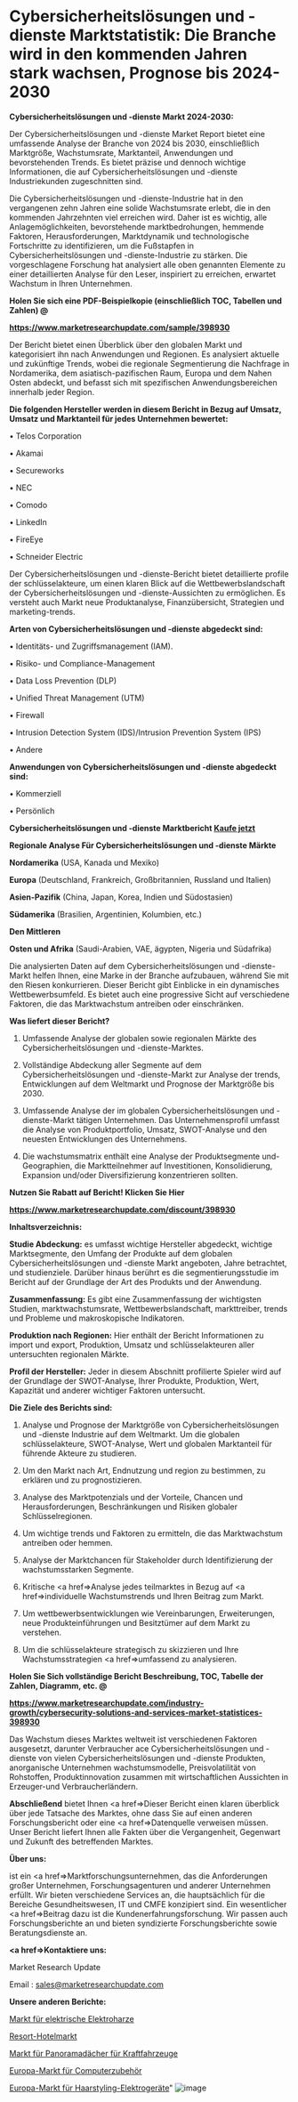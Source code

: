 # Cybersicherheitslösungen und -dienste Marktstatistik: Die Branche wird in den kommenden Jahren stark wachsen, Prognose bis 2024-2030

<strong>Cybersicherheitslösungen und -dienste Markt 2024-2030:</strong>

Der Cybersicherheitslösungen und -dienste Market Report bietet eine umfassende Analyse der Branche von 2024 bis 2030, einschließlich Marktgröße, Wachstumsrate, Marktanteil, Anwendungen und bevorstehenden Trends. Es bietet präzise und dennoch wichtige Informationen, die auf Cybersicherheitslösungen und -dienste Industriekunden zugeschnitten sind.

Die Cybersicherheitslösungen und -dienste-Industrie hat in den vergangenen zehn Jahren eine solide Wachstumsrate erlebt, die in den kommenden Jahrzehnten viel erreichen wird. Daher ist es wichtig, alle Anlagemöglichkeiten, bevorstehende marktbedrohungen, hemmende Faktoren, Herausforderungen, Marktdynamik und technologische Fortschritte zu identifizieren, um die Fußstapfen in Cybersicherheitslösungen und -dienste-Industrie zu stärken. Die vorgeschlagene Forschung hat analysiert alle oben genannten Elemente zu einer detaillierten Analyse für den Leser, inspiriert zu erreichen, erwartet Wachstum in Ihren Unternehmen.



<strong>Holen Sie sich eine PDF-Beispielkopie (einschließlich TOC, Tabellen und Zahlen) @
</strong>

<strong><a href=https://www.marketresearchupdate.com/sample/398930>

<strong>https://www.marketresearchupdate.com/sample/398930</u></font></a></strong></strong>

Der Bericht bietet einen Überblick über den globalen Markt und kategorisiert ihn nach Anwendungen und Regionen. Es analysiert aktuelle und zukünftige Trends, wobei die regionale Segmentierung die Nachfrage in Nordamerika, dem asiatisch-pazifischen Raum, Europa und dem Nahen Osten abdeckt, und befasst sich mit spezifischen Anwendungsbereichen innerhalb jeder Region.



<strong>Die folgenden Hersteller werden in diesem Bericht in Bezug auf Umsatz, Umsatz und Marktanteil für jedes Unternehmen bewertet:</strong>

• Telos Corporation

• Akamai

• Secureworks

• NEC

• Comodo

• LinkedIn

• FireEye

• Schneider Electric

Der Cybersicherheitslösungen und -dienste-Bericht bietet detaillierte profile der schlüsselakteure, um einen klaren Blick auf die Wettbewerbslandschaft der Cybersicherheitslösungen und -dienste-Aussichten zu ermöglichen. Es versteht auch Markt neue Produktanalyse, Finanzübersicht, Strategien und marketing-trends.



<strong>Arten von Cybersicherheitslösungen und -dienste abgedeckt sind:</strong>

• Identitäts- und Zugriffsmanagement (IAM).

• Risiko- und Compliance-Management

• Data Loss Prevention (DLP)

• Unified Threat Management (UTM)

• Firewall

• Intrusion Detection System (IDS)/Intrusion Prevention System (IPS)

• Andere



<strong>Anwendungen von Cybersicherheitslösungen und -dienste abgedeckt sind:</strong>

• Kommerziell

• Persönlich



<strong>Cybersicherheitslösungen und -dienste Marktbericht <a href=https://www.marketresearchupdate.com/buynow/398930>Kaufe jetzt</a></strong>



<strong>Regionale Analyse Für Cybersicherheitslösungen und -dienste Märkte</strong>



<strong>Nordamerika</strong> (USA, Kanada und Mexiko)



<strong>Europa</strong> (Deutschland, Frankreich, Großbritannien, Russland und Italien)



<strong>Asien-Pazifik</strong> (China, Japan, Korea, Indien und Südostasien)



<strong>Südamerika</strong> (Brasilien, Argentinien, Kolumbien, etc.)



<strong>Den Mittleren</strong> 

<strong>Osten und Afrika</strong> (Saudi-Arabien, VAE, ägypten, Nigeria und Südafrika)

Die analysierten Daten auf dem Cybersicherheitslösungen und -dienste-Markt helfen Ihnen, eine Marke in der Branche aufzubauen, während Sie mit den Riesen konkurrieren. Dieser Bericht gibt Einblicke in ein dynamisches Wettbewerbsumfeld. Es bietet auch eine progressive Sicht auf verschiedene Faktoren, die das Marktwachstum antreiben oder einschränken.



<strong>Was liefert dieser Bericht?</strong>

1. Umfassende Analyse der globalen sowie regionalen Märkte des Cybersicherheitslösungen und -dienste-Marktes.

2. Vollständige Abdeckung aller Segmente auf dem Cybersicherheitslösungen und -dienste-Markt zur Analyse der trends, Entwicklungen auf dem Weltmarkt und Prognose der Marktgröße bis 2030.

3. Umfassende Analyse der im globalen Cybersicherheitslösungen und -dienste-Markt tätigen Unternehmen. Das Unternehmensprofil umfasst die Analyse von Produktportfolio, Umsatz, SWOT-Analyse und den neuesten Entwicklungen des Unternehmens.

4. Die wachstumsmatrix enthält eine Analyse der Produktsegmente und-Geographien, die Marktteilnehmer auf Investitionen, Konsolidierung, Expansion und/oder Diversifizierung konzentrieren sollten.



<strong>Nutzen Sie Rabatt auf Bericht! Klicken Sie Hier
</strong>

<strong><a href=https://www.marketresearchupdate.com/discount/398930>https://www.marketresearchupdate.com/discount/398930</b></u></font></strong></a>



<strong>Inhaltsverzeichnis:</strong>



<strong>Studie Abdeckung:</strong> es umfasst wichtige Hersteller abgedeckt, wichtige Marktsegmente, den Umfang der Produkte auf dem globalen Cybersicherheitslösungen und -dienste Markt angeboten, Jahre betrachtet, und studienziele. Darüber hinaus berührt es die segmentierungsstudie im Bericht auf der Grundlage der Art des Produkts und der Anwendung.



<strong>Zusammenfassung:</strong> Es gibt eine Zusammenfassung der wichtigsten Studien, marktwachstumsrate, Wettbewerbslandschaft, markttreiber, trends und Probleme und makroskopische Indikatoren.



<strong>Produktion nach Regionen:</strong> Hier enthält der Bericht Informationen zu import und export, Produktion, Umsatz und schlüsselakteuren aller untersuchten regionalen Märkte.



<strong>Profil der Hersteller:</strong> Jeder in diesem Abschnitt profilierte Spieler wird auf der Grundlage der SWOT-Analyse, Ihrer Produkte, Produktion, Wert, Kapazität und anderer wichtiger Faktoren untersucht.



<strong>Die Ziele des Berichts sind:</strong>

1) Analyse und Prognose der Marktgröße von Cybersicherheitslösungen und -dienste Industrie auf dem Weltmarkt.
Um die globalen schlüsselakteure, SWOT-Analyse, Wert und globalen Marktanteil für führende Akteure zu studieren.

2) Um den Markt nach Art, Endnutzung und region zu bestimmen, zu erklären und zu prognostizieren.

3) Analyse des Marktpotenzials und der Vorteile, Chancen und Herausforderungen, Beschränkungen und Risiken globaler Schlüsselregionen.

4) Um wichtige trends und Faktoren zu ermitteln, die das Marktwachstum antreiben oder hemmen.

5) Analyse der Marktchancen für Stakeholder durch Identifizierung der wachstumsstarken Segmente.

6) Kritische <a href=>Analyse</a> jedes teilmarktes in Bezug auf <a href=>individuelle</a> Wachstumstrends und Ihren Beitrag zum Markt.

7) Um wettbewerbsentwicklungen wie Vereinbarungen, Erweiterungen, neue Produkteinführungen und Besitztümer auf dem Markt zu verstehen.

8) Um die schlüsselakteure strategisch zu skizzieren und Ihre Wachstumsstrategien <a href=>umfassend</a> zu analysieren.



<strong>Holen Sie Sich vollständige Bericht Beschreibung, TOC, Tabelle der Zahlen, Diagramm, etc. @ </strong>

<strong><a href=https://www.marketresearchupdate.com/industry-growth/cybersecurity-solutions-and-services-market-statistices-398930>https://www.marketresearchupdate.com/industry-growth/cybersecurity-solutions-and-services-market-statistices-398930</a></font></strong>

Das Wachstum dieses Marktes weltweit ist verschiedenen Faktoren ausgesetzt, darunter Verbraucher ace Cybersicherheitslösungen und -dienste von vielen Cybersicherheitslösungen und -dienste Produkten, anorganische Unternehmen wachstumsmodelle, Preisvolatilität von Rohstoffen, Produktinnovation zusammen mit wirtschaftlichen Aussichten in Erzeuger-und Verbraucherländern.



<strong>Abschließend</strong> bietet Ihnen <a href=>Dieser</a> Bericht einen klaren überblick über jede Tatsache des Marktes, ohne dass Sie auf einen anderen Forschungsbericht oder eine <a href=>Datenquelle</a> verweisen müssen. Unser Bericht liefert Ihnen alle Fakten über die Vergangenheit, Gegenwart und Zukunft des betreffenden Marktes.



<strong>Über uns:</strong>

 ist ein <a href=>Marktfors</a>chungsunternehmen, das die Anforderungen großer Unternehmen, Forschungsagenturen und anderer Unternehmen erfüllt. Wir bieten verschiedene Services an, die hauptsächlich für die Bereiche Gesundheitswesen, IT und CMFE konzipiert sind. Ein wesentlicher <a href=>Beitrag</a> dazu ist die Kundenerfahrungsforschung. Wir passen auch Forschungsberichte an und bieten syndizierte Forschungsberichte sowie Beratungsdienste an.



<strong><a href=>Kontaktiere uns:</a></strong>

Market Research Update

Email : sales@marketresearchupdate.com



<strong>Unsere anderen Berichte:</strong>

<a href=https://www.linkedin.com/pulse/electric-electrical-resins-market-expected-witness-high>Markt für elektrische Elektroharze</a>

<a href=https://www.linkedin.com/pulse/resort-hotel-market-outlooks-2023-size>Resort-Hotelmarkt</a>

<a href=https://www.linkedin.com/pulse/automotive-panoramic-roof-market-size-trends>Markt für Panoramadächer für Kraftfahrzeuge</a>

<a href=https://www.linkedin.com/pulse/europe-computer-accessories-market-2023-latest>Europa-Markt für Computerzubehör</a>

<a href=https://www.linkedin.com/pulse/europe-hair-styling-electrics-market-2023-2030>Europa-Markt für Haarstyling-Elektrogeräte</a>"
![image](https://github.com/RushikeshRI/news24analysis/assets/164026548/5ef45bcc-d7e3-4bfa-a723-b29745d972ab)
